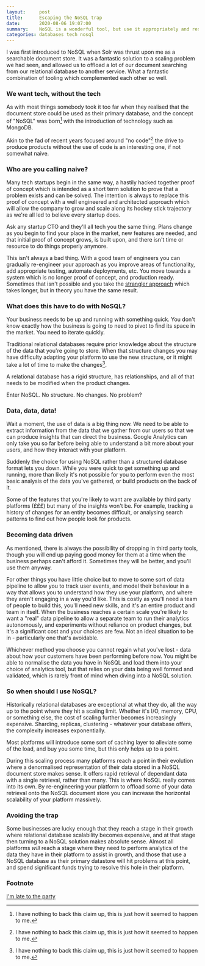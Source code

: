 ```yaml
---
layout:     post
title:      Escaping the NoSQL trap
date:       2020-08-06 19:07:00
summary:    NoSQL is a wonderful tool, but use it appropriately and responsibly.
categories: databases tech nosql
---
```


I was first introduced to NoSQL when Solr was thrust upon me as a searchable
document store. It was a fantastic solution to a scaling problem we had seen,
and allowed us to offload a lot of our document searching from our relational
database to another service. What a fantastic combination of tooling which
complemented each other so well.

### We want tech, without the tech

As with most things somebody took it too far when they realised that the
document store could be used as their primary database, and the concept of
"NoSQL" was born[^0] with the introduction of technology such as MongoDB.

Akin to the fad of recent years focused around "no code"[^0] the drive to
produce products without the use of code is an interesting one, if not somewhat
naive.

[^0]: I have nothing to back this claim up, this is just how it seemed to happen to me.

[^0]: Which almost certainly follows on from the concept of NoSQL[^0].

[^0]: Likewise.

### Who are you calling naive?

Many tech startups begin in the same way, a hastily hacked together proof of
concept which is intended as a short term solution to prove that a problem
exists and can be solved. The intention is always to replace this proof of
concept with a well engineered and architected approach which will allow the
company to grow and scale along its hockey stick trajectory as we're all led to
believe every startup does.

Ask any startup CTO and they'll all tech you the same thing. Plans change as
you begin to find your place in the market, new features are needed, and that
initial proof of concept grows, is built upon, and there isn't time or resource
to do things properly anymore.

This isn't always a bad thing. With a good team of engineers you can gradually
re-engineer your approach as you improve areas of functionality, add
appropriate testing, automate deployments, etc. You move towards a system which
is no longer proof of concept, and production ready. Sometimes that isn't
possible and you take the [strangler approach](https://martinfowler.com/bliki/StranglerFigApplication.html) which
takes longer, but in theory you have the same result.

### What does this have to do with NoSQL?

Your business needs to be up and running with something quick. You don't know
exactly how the business is going to need to pivot to find its space in the
market. You need to iterate quickly. 

Traditional relational databases require prior knowledge about the structure of
the data that you're going to store. When that structure changes you may have
difficulty adapting your platform to use the new structure, or it might take a
lot of time to make the changes[^0].

A relational database has a rigid structure, has relationships, and all of that
needs to be modified when the product changes.

Enter NoSQL. No structure. No changes. No problem?

[^0]: A future blog post will cover the idea of "functional abstraction", a term coined by a colleague to describe a code style adopted at the time which allowed for rapid iteration and re-factoring as you go to resolve issues.  Ideal for startups.

### Data, data, data!

Wait a moment, the use of data is a big thing now. We need to be able to
extract information from the data that we gather from our users so that we can
produce insights that can direct the business. Google Analytics can only take
you so far before being able to understand a bit more about your users, and how
they interact with your platform.

Suddenly the choice for using NoSQL rather than a structured database format
lets you down. While you were quick to get something up and running,
more than likely it's not possible for you to perform even the most basic
analysis of the data you've gathered, or build products on the back of it.

Some of the features that you're likely to want are available by third party
platforms (£££) but many of the insights won't be. For example, tracking a
history of changes for an entity becomes difficult, or analysing search
patterns to find out how people look for products.

### Becoming data driven

As mentioned, there is always the possibility of dropping in third party tools,
though you will end up paying good money for them at a time when the business
perhaps can't afford it. Sometimes they will be better, and you'll use them
anyway.

For other things you have little choice but to move to some sort of data
pipeline to allow you to track user events, and model their behaviour in a way
that allows you to understand how they use your platform, and where they aren't
engaging in a way you'd like. This is costly as you'll need a team of people to
build this, you'll need new skills, and it's an entire product and team in
itself. When the business reaches a certain scale you're likely to want a
"real" data pipeline to allow a separate team to run their analytics
autonomously, and experiments without reliance on product changes, but it's a
significant cost and your choices are few. Not an ideal situation to be in -
particularly one that's avoidable.

Whichever method you choose you cannot regain what you've lost - data about how
your customers have been performing before now. You might be able to normalise
the data you have in NoSQL and load them into your choice of analytics tool,
but that relies on your data being well formed and validated, which is rarely
front of mind when diving into a NoSQL solution.

### So when should I use NoSQL?

Historically relational databases are exceptional at what they do, all the way
up to the point where they hit a scaling limit. Whether it's I/O, memory, CPU,
or something else, the cost of scaling further becomes increasingly expensive.
Sharding, replicas, clustering - whatever your database offers, the complexity
increases exponentially.

Most platforms will introduce some sort of caching layer to alleviate some of
the load, and buy you some time, but this only helps up to a point.

During this scaling process many platforms reach a point in their evolution
where a denormalised representation of their data stored in a NoSQL document
store makes sense. It offers rapid retrieval of dependant data with a single
retrieval, rather than many. This is where NoSQL really comes into its own. By
re-engineering your platform to offload some of your data retrieval onto the
NoSQL document store you can increase the horizontal scalability of your
platform massively.

### Avoiding the trap

Some businesses are lucky enough that they reach a stage in their growth where
relational database scalability becomes expensive, and at that stage then
turning to a NoSQL solution makes absolute sense. Almost all platforms *will*
reach a stage where they need to perform analytics of the data they have in
their platform to assist in growth, and those that use a NoSQL database as
their primary datastore will hit problems at this point, and spend significant
funds trying to resolve this hole in their platform.

### Footnote

[I'm late to the party](https://www.enterprisedb.com/blog/those-who-forget-past-are-doomed-repeat-it)
